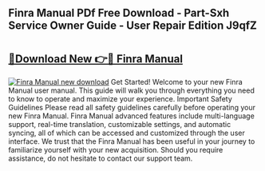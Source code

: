 ## Finra Manual PDf Free Download - Part-Sxh Service Owner Guide - User Repair Edition J9qfZ

# <h2><a href="http://bc1053.oget.top/?id=Finra+Manual">🔗Download New 👉🔴 Finra Manual</a></h2>

[![Finra Manual new download](https://i.imgur.com/5g1atiW.png)](http://bc1053.oget.top/?id=Finra+Manual)
Get Started! Welcome to your new Finra Manual user manual. This guide will walk you through everything you need to know to operate and maximize your experience. Important Safety Guidelines Please read all safety guidelines carefully before operating your new Finra Manual. Finra Manual advanced features include multi-language support, real-time translation, customizable settings, and automatic syncing, all of which can be accessed and customized through the user interface. We trust that the Finra Manual has been useful in your journey to familiarize yourself with your new acquisition. Should you require assistance, do not hesitate to contact our support team.
